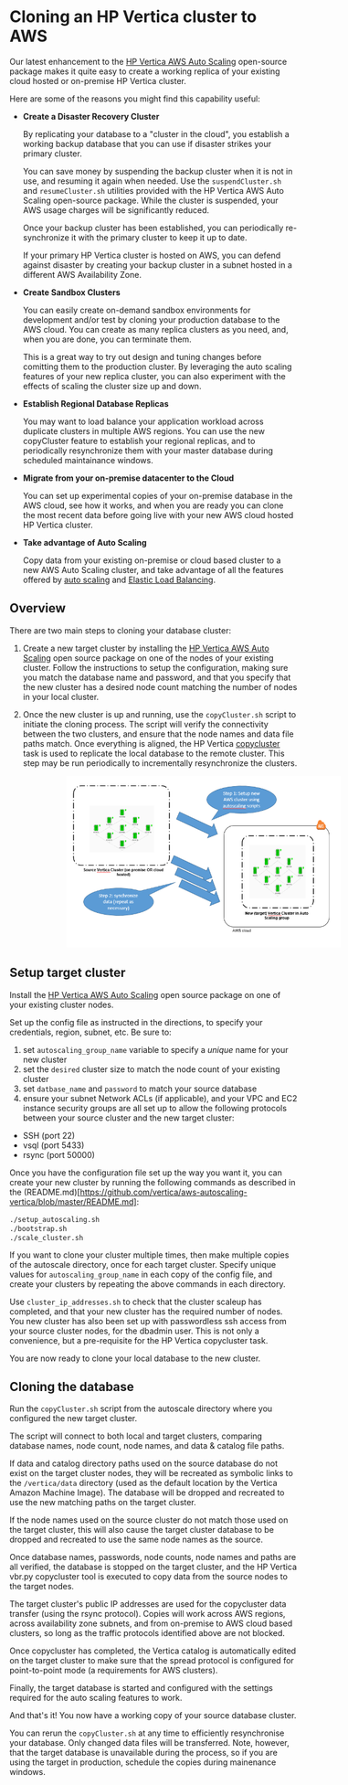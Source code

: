 # Cloning an HP Vertica cluster to AWS

Our latest enhancement to the [HP Vertica AWS Auto Scaling](https://community.dev.hp.com/t5/Vertica-Blog/Automatic-Vertica-Scaling-and-Node-Replacement-on-AWS/ba-p/230468) open-source package makes it quite easy to create a working replica of your existing cloud hosted or on-premise HP Vertica cluster.
 
Here are some of the reasons you might find this capability useful:
 
- **Create a Disaster Recovery Cluster**

  By replicating your database to a "cluster in the cloud", you establish a working backup database that you can use if disaster strikes your primary cluster.

  You can save money by suspending the backup cluster when it is not in use, and resuming it again when needed. Use the `suspendCluster.sh` and `resumeCluster.sh` utilities provided with the HP Vertica AWS Auto Scaling open-source package. While the cluster is suspended, your AWS usage charges will be significantly reduced.

  Once your backup cluster has been established, you can periodically re-synchronize it with the primary cluster to keep it up to date.  

  If your primary HP Vertica cluster is hosted on AWS, you can defend against disaster by creating your backup cluster in a subnet hosted in a different AWS Availability Zone.


- **Create Sandbox Clusters**

  You can easily create on-demand sandbox environments for development and/or test by cloning your production database to the AWS cloud. You can create as many replica clusters as you need, and, when you are done, you can terminate them. 

  This is a great way to try out design and tuning changes before comitting them to the production cluster. By leveraging the auto scaling features of your new replica cluster, you can also experiment with the effects of scaling the cluster size up and down.


- **Establish Regional Database Replicas**

  You may want to load balance your application workload across duplicate clusters in multiple AWS regions. You can use the new copyCluster feature to establish your regional replicas, and to periodically resynchronize them with your master database during scheduled maintainance windows. 


- **Migrate from your on-premise datacenter to the Cloud**

  You can set up experimental copies of your on-premise database in the AWS cloud, see how it works, and when you are ready you can clone the most recent data before going live with your new AWS cloud hosted HP Vertica cluster.

- **Take advantage of Auto Scaling**

  Copy data from your existing on-premise or cloud based cluster to a new AWS Auto Scaling cluster, and take advantage of all the features offered by [auto scaling](https://community.dev.hp.com/t5/Vertica-Blog/Automatic-Vertica-Scaling-and-Node-Replacement-on-AWS/ba-p/230468) and [Elastic Load Balancing](https://github.com/vertica/aws-autoscaling-vertica/blob/master/AWS-ElasticLoadBalancer-for-Vertica.md).


## Overview

There are two main steps to cloning your database cluster:

1. Create a new target cluster by installing the [HP Vertica AWS Auto Scaling](https://community.dev.hp.com/t5/Vertica-Blog/Automatic-Vertica-Scaling-and-Node-Replacement-on-AWS/ba-p/230468) open source package on one of the nodes of your existing cluster. 
Follow the instructions to setup the configuration, making sure you match the database name and password, and that you specify that the new cluster has a desired node count matching the number of nodes in your local cluster.

2. Once the new cluster is up and running, use the `copyCluster.sh` script to initiate the cloning process. The script will verify the connectivity between the two clusters, and ensure that the node names and data file paths match. Once everything is aligned, the HP Vertica [copycluster](http://my.vertica.com/docs/7.1.x/HTML/index.htm#Authoring/AdministratorsGuide/BackupRestore/CopyingTheDatabaseToAnotherCluster.htm?Highlight=copycluster) task is used to replicate the local database to the remote cluster.
This step may be run periodically to incrementally resynchronize the clusters.

 
<img style="margin-left: 100px;" src="images/CopyCluster.png" alt="Architecture" height="300" width="480">


## Setup target cluster

Install the [HP Vertica AWS Auto Scaling](https://community.dev.hp.com/t5/Vertica-Blog/Automatic-Vertica-Scaling-and-Node-Replacement-on-AWS/ba-p/230468) open source package on one of your existing cluster nodes. 

Set up the config file as instructed in the directions, to specify your credentials, region, subnet, etc. 
Be sure to:  
1. set `autoscaling_group_name` variable to specify a *unique* name for your new cluster  
2. set the `desired` cluster size to match the node count of your existing cluster  
3. set `datbase_name` and `password` to match your source database  
4. ensure your subnet Network ACLs (if applicable), and your VPC and EC2 instance security groups are all set up to allow the following protocols between your source cluster and the new target cluster:
  - SSH (port 22)  
  - vsql (port 5433)  
  - rsync (port 50000)  

Once you have the configuration file set up the way you want it, you can create your new cluster by running the following commands as described in the (README.md)[https://github.com/vertica/aws-autoscaling-vertica/blob/master/README.md]:
```
./setup_autoscaling.sh
./bootstrap.sh
./scale_cluster.sh
```

If you want to clone your cluster multiple times, then make multiple copies of the autoscale directory, once for each target cluster. Specify unique values for `autoscaling_group_name` in each copy of the config file, and create your clusters by repeating the above commands in each directory. 

Use `cluster_ip_addresses.sh` to check that the cluster scaleup has completed, and that your new cluster has the required number of nodes.
You new cluster has also been set up with passwordless ssh access from your source cluster nodes, for the dbadmin user. This is not only a convenience, but a pre-requisite for the HP Vertica copycluster task.

You are now ready to clone your local database to the new cluster.


## Cloning the database

Run the `copyCluster.sh` script from the autoscale directory where you configured the new target cluster.

The script will connect to both local and target clusters, comparing database names, node count, node names, and data & catalog file paths.  

If data and catalog directory paths used on the source database do not exist on the target cluster nodes, they will be recreated as symbolic links to the `/vertica/data` directory (used as the default location by the Vertica Amazon Machine Image). The database will be dropped and recreated to use the new matching paths on the target cluster.

If the node names used on the source cluster do not match those used on the target cluster, this will also cause the target cluster database to be dropped and recreated to use the same node names as the source.  

Once database names, passwords, node counts, node names and paths are all verified, the database is stopped on the target cluster, and the HP Vertica vbr.py copycluster tool is executed to copy data from the source nodes to the target nodes.

The target cluster's public IP addresses are used for the copycluster data transfer (using the rsync protocol). Copies will work across AWS regions, across availability zone subnets, and from on-premise to AWS cloud based clusters, so long as the traffic protocols identified above are not blocked. 

Once copycluster has completed, the Vertica catalog is automatically edited on the target cluster to make sure that the spread protocol is configured for point-to-point mode (a requirements for AWS clusters). 

Finally, the target database is started and configured with the settings required for the auto scaling features to work. 

And that's it! You now have a working copy of your source database cluster. 

You can rerun the `copyCluster.sh` at any time to efficiently resynchronise your database. Only changed data files will be transferred. Note, however, that the target database is unavailable during the process, so if you are using the target in production, schedule the copies during mainenance windows.





 

 








 







